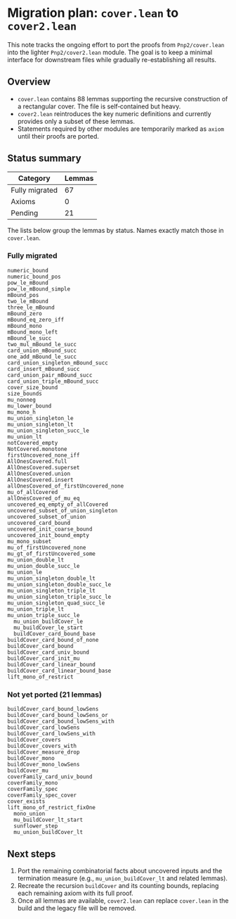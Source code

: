 # Migration plan: `cover.lean` to `cover2.lean`

This note tracks the ongoing effort to port the proofs from `Pnp2/cover.lean`
into the lighter `Pnp2/cover2.lean` module.  The goal is to keep a minimal
interface for downstream files while gradually re-establishing all results.

## Overview

* `cover.lean` contains 88 lemmas supporting the recursive construction of a
  rectangular cover.  The file is self‑contained but heavy.
* `cover2.lean` reintroduces the key numeric definitions and currently provides
  only a subset of these lemmas.
* Statements required by other modules are temporarily marked as `axiom` until
their proofs are ported.

## Status summary

| Category | Lemmas |
|---------|--------|
| Fully migrated | 67 |
| Axioms | 0 |
| Pending | 21 |

The lists below group the lemmas by status.  Names exactly match those in
`cover.lean`.

### Fully migrated

```
numeric_bound
numeric_bound_pos
pow_le_mBound
pow_le_mBound_simple
mBound_pos
two_le_mBound
three_le_mBound
mBound_zero
mBound_eq_zero_iff
mBound_mono
mBound_mono_left
mBound_le_succ
two_mul_mBound_le_succ
card_union_mBound_succ
one_add_mBound_le_succ
card_union_singleton_mBound_succ
card_insert_mBound_succ
card_union_pair_mBound_succ
card_union_triple_mBound_succ
cover_size_bound
size_bounds
mu_nonneg
mu_lower_bound
mu_mono_h
mu_union_singleton_le
mu_union_singleton_lt
mu_union_singleton_succ_le
mu_union_lt
notCovered_empty
NotCovered.monotone
firstUncovered_none_iff
AllOnesCovered.full
AllOnesCovered.superset
AllOnesCovered.union
AllOnesCovered.insert
allOnesCovered_of_firstUncovered_none
mu_of_allCovered
allOnesCovered_of_mu_eq
uncovered_eq_empty_of_allCovered
uncovered_subset_of_union_singleton
uncovered_subset_of_union
uncovered_card_bound
uncovered_init_coarse_bound
uncovered_init_bound_empty
mu_mono_subset
mu_of_firstUncovered_none
mu_gt_of_firstUncovered_some
mu_union_double_lt
mu_union_double_succ_le
mu_union_le
mu_union_singleton_double_lt
mu_union_singleton_double_succ_le
mu_union_singleton_triple_lt
mu_union_singleton_triple_succ_le
mu_union_singleton_quad_succ_le
mu_union_triple_lt
mu_union_triple_succ_le
  mu_union_buildCover_le
  mu_buildCover_le_start
  buildCover_card_bound_base
buildCover_card_bound_of_none
buildCover_card_bound
buildCover_card_univ_bound
buildCover_card_init_mu
buildCover_card_linear_bound
buildCover_card_linear_bound_base
lift_mono_of_restrict
```

### Not yet ported (21 lemmas)

```
buildCover_card_bound_lowSens
buildCover_card_bound_lowSens_or
buildCover_card_bound_lowSens_with
buildCover_card_lowSens
buildCover_card_lowSens_with
buildCover_covers
buildCover_covers_with
buildCover_measure_drop
buildCover_mono
buildCover_mono_lowSens
buildCover_mu
coverFamily_card_univ_bound
coverFamily_mono
coverFamily_spec
coverFamily_spec_cover
cover_exists
lift_mono_of_restrict_fixOne
  mono_union
  mu_buildCover_lt_start
  sunflower_step
  mu_union_buildCover_lt
```

## Next steps

1. Port the remaining combinatorial facts about uncovered inputs and the
   termination measure (e.g., `mu_union_buildCover_lt` and related lemmas).
2. Recreate the recursion `buildCover` and its counting bounds,
   replacing each remaining axiom with its full proof.
3. Once all lemmas are available, `cover2.lean` can replace `cover.lean` in the
   build and the legacy file will be removed.
